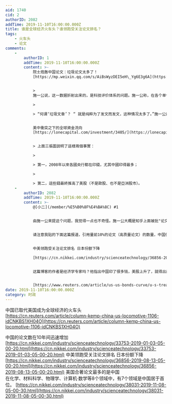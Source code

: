 ```yaml
---
aid: 1740
cid: 2
authorID: 2082
addTime: 2019-11-10T16:00:00.000Z
title: 谁是全球经济火车头？谁领跑受关注论文排名？
tags:
    - 火车头
    - 论文
comments:
    -
        authorID: 1
        addTime: 2019-11-10T16:00:00.000Z
        content: >-
            院士炮轰中国论文：垃圾论文太多了！
            [https://mp.weixin.qq.com/s/AiBsWyzDEI5eH\_Yg6E3g6A](https://mp.weixin.qq.com/s/AiBsWyzDEI5eH_Yg6E3g6A)


            >
            施一公说，这一数据折射出来的，是科技评价体系的问题。施一公称，在各个单位，不论是晋升还是考量绩效，都会把专利、发表文章、文章的引用数和文章所发表杂志的影响因子作为标准，而且这一风气愈演愈烈。

            > 

            > “何谓‘垃圾文章’？ “ 就是纯粹为了发文而发文，这种情况太多了。”施一公这样解释。


            美中衝突之下的全球資金流向
            [https://lonecapital.com/investment/3405/](https://lonecapital.com/investment/3405/)


            > 上面三張圖説明了這樣兩個事實：

            > 

            > 第一，2008年以來各國央行都在印錢，尤其中國印得最多；

            > 

            > 第二，這些錢最終推高了美股（不是歐股、也不是亞洲股市）。
    -
        authorID: 2082
        addTime: 2019-11-10T16:00:00.000Z
        content: >-
            @[小二](/member/%E5%B0%8F%E4%BA%8C) #1


            由施一公来提这个问题，我觉得一点也不奇怪。施一公大概是知乎上面被批"论文灌水"批得最厉害的顶级专家。但是他说的这个现象确实非常普遍。可是哪个领域不是由大量的平庸微小的创新堆积出大的创新？科研也是如此。


            请注意我贴的下面这篇报道，引用量前10%的论文（高质量论文）的数量，中国仅次于美国，远高于日本等国家。


            中美领跑受关注论文排名 日本份额下降  

            [https://cn.nikkei.com/industry/scienceatechnology/36856-2019-08-13-05-00-20.html](https://cn.nikkei.com/industry/scienceatechnology/36856-2019-08-13-05-00-20.html)


            这篇博客的作者是经济学专家吗？他指出中国印了很多钱，美股上升了，就得出两者是因果关系的结论。其实只是恰好都在这10年，时间重合不等于就是因果关系。贸易战对美国经济的有害，这个结论已经被很多研究证实了。联合国、国际货币基金组织最近几个月都有相关研究报告。美国国债收益率曲线倒挂，预示着美国经济可能会陷入衰退。10年期国债收益率下降并不是什么好事。


            [https://www.reuters.com/article/us-us-bonds-curve/u-s-treasury-bond-curve-inverts-for-first-time-since-2007-in-recession-warning-idUSKCN1V4165](https://www.reuters.com/article/us-us-bonds-curve/u-s-treasury-bond-curve-inverts-for-first-time-since-2007-in-recession-warning-idUSKCN1V4165)
date: 2019-11-10T16:00:00.000Z
category: 时政
---
```


中国已取代美国成为全球经济的火车头  
[https://cn.reuters.com/article/column-kemp-china-us-locomotive-1106-idCNKBS1XH04O](https://cn.reuters.com/article/column-kemp-china-us-locomotive-1106-idCNKBS1XH04O)

中国的论文数在10年间迅速增加  
[https://cn.nikkei.com/industry/scienceatechnology/33753-2019-01-03-05-00-20.html](https://cn.nikkei.com/industry/scienceatechnology/33753-2019-01-03-05-00-20.html) 中美领跑受关注论文排名 日本份额下降  
[https://cn.nikkei.com/industry/scienceatechnology/36856-2019-08-13-05-00-20.html](https://cn.nikkei.com/industry/scienceatechnology/36856-2019-08-13-05-00-20.html) 美国合著论文最多的是中国  
在化学、材料科学、物理学、计算机·数学等8个领域中，有7个领域是中国居于首位。 [https://cn.nikkei.com/industry/scienceatechnology/38031-2019-11-08-05-00-30.html](https://cn.nikkei.com/industry/scienceatechnology/38031-2019-11-08-05-00-30.html)
